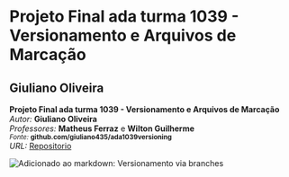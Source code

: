 # Projeto Final ada turma 1039 - Versionamento e Arquivos de Marcação 
## **Giuliano Oliveira**

**Projeto Final ada turma 1039 - Versionamento e Arquivos de Marcação**<br>
*Autor:*	**Giuliano Oliveira**<br>
*Professores:*	**Matheus Ferraz** e **Wilton Guilherme**<br>
<sup>*Fonte:* **github.com/giuliano435/ada1039versioning**</sup><br>
*URL:* [Repositorio](http://github.com/giuliano435/ada1039versioning/)


![Adicionado ao markdown: Versionamento via branches](https://wickedhaufeio.readthedocs.io/en/latest/images/versioning-branches.png)
